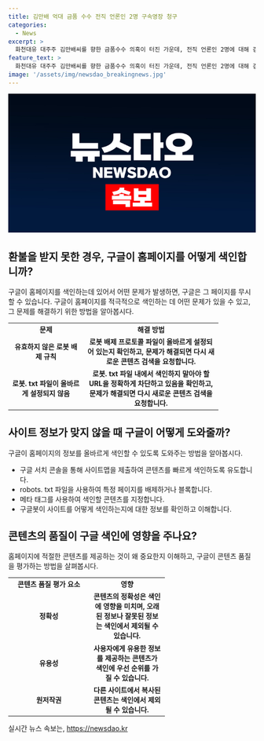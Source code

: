 ```yaml
---
title: 김만배 억대 금품 수수 전직 언론인 2명 구속영장 청구
categories:
  - News
excerpt: >
  화천대유 대주주 김만배씨를 향한 금품수수 의혹이 터진 가운데, 전직 언론인 2명에 대해 검찰이 구속영장을 청구했다. 이들은 김씨로부터 부정한 청탁을 받고 금품을 수수한 혐의를 받고 있는데, 수사 중이던 한국일보 출신 A씨는 사망으로 사건이 종결됐다. 이에 연이어 김씨와 신학림 전 언론노조 위원장도 허위 보도를 대가로 금품을 주고받은 혐의로 구속기소됐다. 이로써 누리꾼들의 이목이 집중되고 있는 상황이다. (150자)
feature_text: >
  화천대유 대주주 김만배씨를 향한 금품수수 의혹이 터진 가운데, 전직 언론인 2명에 대해 검찰이 구속영장을 청구했다. 이들은 김씨로부터 부정한 청탁을 받고 금품을 수수한 혐의를 받고 있는데, 수사 중이던 한국일보 출신 A씨는 사망으로 사건이 종결됐다. 이에 연이어 김씨와 신학림 전 언론노조 위원장도 허위 보도를 대가로 금품을 주고받은 혐의로 구속기소됐다. 이로써 누리꾼들의 이목이 집중되고 있는 상황이다. (150자)
image: '/assets/img/newsdao_breakingnews.jpg'
---
```


<p><img src="/assets/img/newsdao_breakingnews.jpg" alt="cryptoinkorea 속보" /></p>

<h2 data-ke-size="size26">환불을 받지 못한 경우, 구글이 홈페이지를 어떻게 색인합니까?</h2>

<p data-ke-size="size16">구글이 홈페이지를 색인하는데 있어서 어떤 문제가 발생하면, 구글은 그 페이지를 무시할 수 있습니다. 구글이 홈페이지를 적극적으로 색인하는 데 어떤 문제가 있을 수 있고, 그 문제를 해결하기 위한 방법을 알아봅시다.</p>

<table>
    <colgroup>
        <col width="154" style="width:115pt" />
        <col width="274" style="width:206pt" />
    </colgroup>
    <tbody>
        <tr>
            <td style="text-align: center; height: 17px;"><b>문제</b></td>
            <td style="text-align: center; height: 17px;"><b>해결 방법</b></td>
        </tr>
        <tr>
            <td style="text-align: center; height: 17px;"><b>유효하지 않은 로봇 배제 규칙</b></td>
            <td style="text-align: center; height: 17px;"><b>로봇 배제 프로토콜 파일이 올바르게 설정되어 있는지 확인하고, 문제가 해결되면 다시 새로운 콘텐츠 검색을 요청합니다.</b></td>
        </tr>
        <tr>
            <td style="text-align: center; height: 17px;"><b>로봇. txt 파일이 올바르게 설정되지 않음</b></td>
            <td style="text-align: center; height: 17px;"><b>로봇. txt 파일 내에서 색인하지 말아야 할 URL을 정확하게 차단하고 있음을 확인하고, 문제가 해결되면 다시 새로운 콘텐츠 검색을 요청합니다.</b></td>
        </tr>
    </tbody>
</table>

<h2 data-ke-size="size26">사이트 정보가 맞지 않을 때 구글이 어떻게 도와줄까?</h2>

<p data-ke-size="size16">구글이 홈페이지의 정보를 올바르게 색인할 수 있도록 도와주는 방법을 알아봅시다.</p>

<ul>
    <li>구글 서치 콘솔을 통해 사이트맵을 제출하여 콘텐츠를 빠르게 색인하도록 유도합니다.</li>
    <li>robots. txt 파일을 사용하여 특정 페이지를 배제하거나 블록합니다.</li>
    <li>메타 태그를 사용하여 색인할 콘텐츠를 지정합니다.</li>
    <li>구글봇이 사이트를 어떻게 색인하는지에 대한 정보를 확인하고 이해합니다.</li>
</ul>

<h2 data-ke-size="size26">콘텐츠의 품질이 구글 색인에 영향을 주나요?</h2>

<p data-ke-size="size16">홈페이지에 적절한 콘텐츠를 제공하는 것이 왜 중요한지 이해하고, 구글이 콘텐츠 품질을 평가하는 방법을 살펴봅시다.</p>

<table>
    <colgroup>
        <col width="165" style="width:124pt" />
        <col width="153" style="width:115pt" />
    </colgroup>
    <tbody>
        <tr>
            <td style="text-align: center; height: 17px;"><b>콘텐츠 품질 평가 요소</b></td>
            <td style="text-align: center; height: 17px;"><b>영향</b></td>
        </tr>
        <tr>
            <td style="text-align: center; height: 17px;"><b>정확성</b></td>
            <td style="text-align: center; height: 17px;"><b>콘텐츠의 정확성은 색인에 영향을 미치며, 오래된 정보나 잘못된 정보는 색인에서 제외될 수 있습니다.</b></td>
        </tr>
        <tr>
            <td style="text-align: center; height: 17px;"><b>유용성</b></td>
            <td style="text-align: center; height: 17px;"><b>사용자에게 유용한 정보를 제공하는 콘텐츠가 색인에 우선 순위를 가질 수 있습니다.</b></td>
        </tr>
        <tr>
            <td style="text-align: center; height: 17px;"><b>원저작권</b></td>
            <td style="text-align: center; height: 17px;"><b>다른 사이트에서 복사된 콘텐츠는 색인에서 제외될 수 있습니다.</b></td>
        </tr>
    </tbody>
</table>
실시간 뉴스 속보는, <a href="https://newsdao.kr" rel="dofollow">https://newsdao.kr</a>


